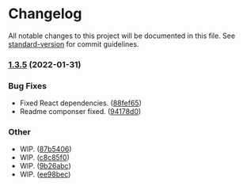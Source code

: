 # Changelog

All notable changes to this project will be documented in this file. See [standard-version](https://github.com/conventional-changelog/standard-version) for commit guidelines.

### [1.3.5](https://github.com/mokkapps/changelog-generator-demo/compare/v1.2.0...v1.3.5) (2022-01-31)


### Bug Fixes

* Fixed React dependencies. ([88fef65](https://github.com/mokkapps/changelog-generator-demo/commits/88fef6536a3ffb83ceb11a7ae10552ac96ba79d3))
* Readme componser fixed. ([94178d0](https://github.com/mokkapps/changelog-generator-demo/commits/94178d072213f246c3dcb12ac3cc181da2bcc9eb))


### Other

* WIP. ([87b5406](https://github.com/mokkapps/changelog-generator-demo/commits/87b5406e76c3e2e8264064e67a41753671823563))
* WIP. ([c8c85f0](https://github.com/mokkapps/changelog-generator-demo/commits/c8c85f017aedccde78a69214c6918c012fbdba40))
* WIP. ([9b26abc](https://github.com/mokkapps/changelog-generator-demo/commits/9b26abca699c269d4eb3587fc22aa30e98a9a7fe))
* WIP. ([ee98bec](https://github.com/mokkapps/changelog-generator-demo/commits/ee98bec32826c3bbaac1d943d65c1697ccaa1bc7))
